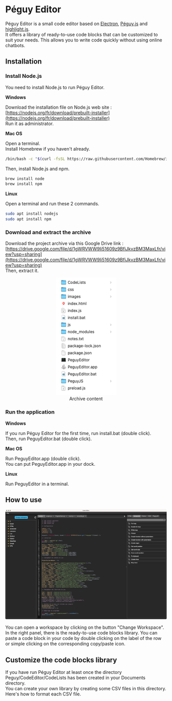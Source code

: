 # Péguy Editor

Péguy Editor is a small code editor based on [Electron](https://www.electronjs.org/), [Péguy.js](https://github.com/Killfaeh/Peguy.js) and [highlight.js](https://highlightjs.org/). </br>
It offers a library of ready-to-use code blocks that can be customized to suit your needs. This allows you to write code quickly without using online chatbots.

## Installation

### Install Node.js

You need to install Node.js to run Péguy Editor.

**Windows**

Download the installation file on Node.js web site : [https://nodejs.org/fr/download/prebuilt-installer](https://nodejs.org/fr/download/prebuilt-installer) </br>
Run it as administrator.

**Mac OS**

Open a terminal. </br>
Install Homebrew if you haven't already.

```bash
/bin/bash -c "$(curl -fsSL https://raw.githubusercontent.com/Homebrew/install/HEAD/install.sh)"
```

Then, install Node.js and npm.

```bash
brew install node
brew install npm
```

**Linux**

Open a terminal and run these 2 commands.

```bash
sudo apt install nodejs
sudo apt install npm
```

### Download and extract the archive

Download the project archive via this Google Drive link : [https://drive.google.com/file/d/1gWRVWW9li51609z9BfiJkvzBM3MaxLfr/view?usp=sharing](https://drive.google.com/file/d/1gWRVWW9li51609z9BfiJkvzBM3MaxLfr/view?usp=sharing) </br>
Then, extract it.

<div align="center">
<img src="./doc/archiveContent.png"></br>
Archive content
</div>

### Run the application

**Windows**

If you run Péguy Editor for the first time, run install.bat (double click).</br>
Then, run PeguyEditor.bat (double click).

**Mac OS**

Run PeguyEditor.app (double click).</br>
You can put PeguyEditor.app in your dock.

**Linux**

Run PeguyEditor in a terminal.

## How to use

<div align="center">
<img src="./doc/screenshot.png">
</div>

You can open a workspace by clicking on the button "Change Workspace".</br>
In the right panel, there is the ready-to-use code blocks library. 
You can paste a code block in your code by double clicking on the label of the row or simple clicking on the corresponding copy/paste icon.

## Customize the code blocks library

If you have run Péguy Editor at least once the directory Peguy/CodeEditor/CodeLists has been created in your Documents directory.</br>
You can create your own library by creating some CSV files in this directory.</br>
Here's how to format each CSV file.
